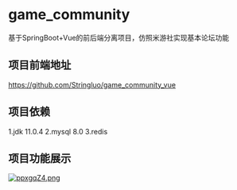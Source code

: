 # game_community
基于SpringBoot+Vue的前后端分离项目，仿照米游社实现基本论坛功能
## 项目前端地址
https://github.com/Stringluo/game_community_vue
## 项目依赖
1.jdk 11.0.4
2.mysql 8.0
3.redis
## 项目功能展示
[![ppxgqZ4.png](https://s1.ax1x.com/2023/04/13/ppxgqZ4.png)](https://imgse.com/i/ppxgqZ4)